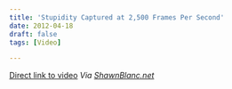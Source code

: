 ```yaml
---
title: 'Stupidity Captured at 2,500 Frames Per Second'
date: 2012-04-18
draft: false
tags: [Video]

---
```


[Direct link to video](https://www.youtube.com/watch?v=lUZ-e2SkeMI) _Via [ShawnBlanc.net](http://shawnblanc.net/2012/04/dumt-farligt/)_